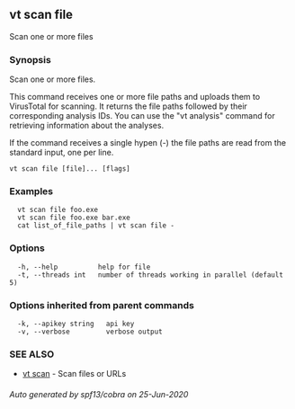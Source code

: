 ## vt scan file

Scan one or more files

### Synopsis

Scan one or more files.

This command receives one or more file paths and uploads them to VirusTotal for
scanning. It returns the file paths followed by their corresponding analysis IDs.
You can use the "vt analysis" command for retrieving information about the
analyses.

If the command receives a single hypen (-) the file paths are read from the standard
input, one per line.

```
vt scan file [file]... [flags]
```

### Examples

```
  vt scan file foo.exe
  vt scan file foo.exe bar.exe
  cat list_of_file_paths | vt scan file -
```

### Options

```
  -h, --help          help for file
  -t, --threads int   number of threads working in parallel (default 5)
```

### Options inherited from parent commands

```
  -k, --apikey string   api key
  -v, --verbose         verbose output
```

### SEE ALSO

* [vt scan](vt_scan.md)	 - Scan files or URLs

###### Auto generated by spf13/cobra on 25-Jun-2020
